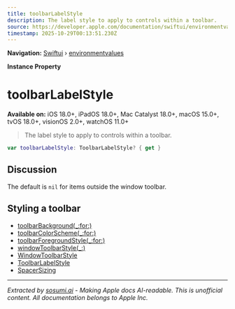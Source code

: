 ```yaml
---
title: toolbarLabelStyle
description: The label style to apply to controls within a toolbar.
source: https://developer.apple.com/documentation/swiftui/environmentvalues/toolbarlabelstyle
timestamp: 2025-10-29T00:13:51.230Z
---
```


**Navigation:** [Swiftui](/documentation/swiftui) › [environmentvalues](/documentation/swiftui/environmentvalues)

**Instance Property**

# toolbarLabelStyle

**Available on:** iOS 18.0+, iPadOS 18.0+, Mac Catalyst 18.0+, macOS 15.0+, tvOS 18.0+, visionOS 2.0+, watchOS 11.0+

> The label style to apply to controls within a toolbar.

```swift
var toolbarLabelStyle: ToolbarLabelStyle? { get }
```

## Discussion

The default is `nil` for items outside the window toolbar.

## Styling a toolbar

- [toolbarBackground(_:for:)](/documentation/swiftui/view/toolbarbackground(_:for:))
- [toolbarColorScheme(_:for:)](/documentation/swiftui/view/toolbarcolorscheme(_:for:))
- [toolbarForegroundStyle(_:for:)](/documentation/swiftui/view/toolbarforegroundstyle(_:for:))
- [windowToolbarStyle(_:)](/documentation/swiftui/scene/windowtoolbarstyle(_:))
- [WindowToolbarStyle](/documentation/swiftui/windowtoolbarstyle)
- [ToolbarLabelStyle](/documentation/swiftui/toolbarlabelstyle)
- [SpacerSizing](/documentation/swiftui/spacersizing)

---

*Extracted by [sosumi.ai](https://sosumi.ai) - Making Apple docs AI-readable.*
*This is unofficial content. All documentation belongs to Apple Inc.*
